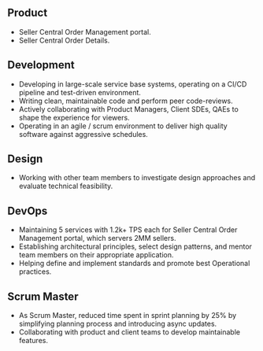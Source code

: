 
## Product 

- Seller Central Order Management portal.
- Seller Central Order Details.

## Development

- Developing in large-scale service base systems, operating on a CI/CD pipeline and test-driven environment.
- Writing clean, maintainable code and perform peer code-reviews.
- Actively collaborating with Product Managers, Client SDEs, QAEs to shape the experience for viewers.
- Operating in an agile / scrum environment to deliver high quality software against aggressive schedules.

## Design

- Working with other team members to investigate design approaches and evaluate technical feasibility.

## DevOps

- Maintaining 5 services with 1.2k+ TPS each for Seller Central Order Management portal, which servers 2MM sellers.
- Establishing architectural principles, select design patterns, and mentor team members on their appropriate application.
- Helping define and implement standards and promote best Operational practices.

## Scrum Master

- As Scrum Master, reduced time spent in sprint planning by 25% by simplifying planning process and introducing async updates.
- Collaborating with product and client teams to develop maintainable features.

